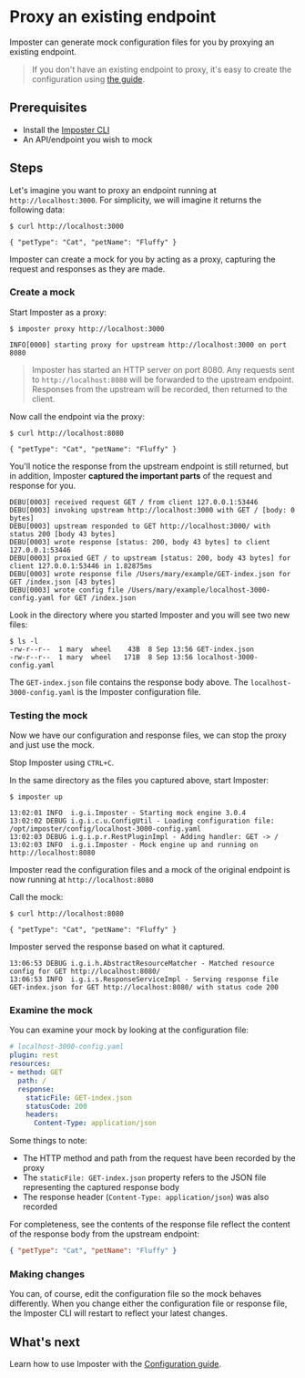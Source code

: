 # Proxy an existing endpoint

Imposter can generate mock configuration files for you by proxying an existing endpoint.

> If you don't have an existing endpoint to proxy, it's easy to create the configuration using [the guide](./configuration.md).

## Prerequisites

- Install the [Imposter CLI](./run_imposter_cli.md)
- An API/endpoint you wish to mock

## Steps

Let's imagine you want to proxy an endpoint running at `http://localhost:3000`. For simplicity, we will imagine it returns the following data:

    $ curl http://localhost:3000

    { "petType": "Cat", "petName": "Fluffy" }

Imposter can create a mock for you by acting as a proxy, capturing the request and responses as they are made.

### Create a mock

Start Imposter as a proxy:

    $ imposter proxy http://localhost:3000

    INFO[0000] starting proxy for upstream http://localhost:3000 on port 8080

> Imposter has started an HTTP server on port 8080. Any requests sent to `http://localhost:8080` will be forwarded to the upstream endpoint. Responses from the upstream will be recorded, then returned to the client. 

Now call the endpoint via the proxy:

    $ curl http://localhost:8080

    { "petType": "Cat", "petName": "Fluffy" }

You'll notice the response from the upstream endpoint is still returned, but in addition, Imposter **captured the important parts** of the request and response for you.

    DEBU[0003] received request GET / from client 127.0.0.1:53446
    DEBU[0003] invoking upstream http://localhost:3000 with GET / [body: 0 bytes]
    DEBU[0003] upstream responded to GET http://localhost:3000/ with status 200 [body 43 bytes]
    DEBU[0003] wrote response [status: 200, body 43 bytes] to client 127.0.0.1:53446
    DEBU[0003] proxied GET / to upstream [status: 200, body 43 bytes] for client 127.0.0.1:53446 in 1.82875ms
    DEBU[0003] wrote response file /Users/mary/example/GET-index.json for GET /index.json [43 bytes]
    DEBU[0003] wrote config file /Users/mary/example/localhost-3000-config.yaml for GET /index.json

Look in the directory where you started Imposter and you will see two new files:

    $ ls -l
    -rw-r--r--  1 mary  wheel    43B  8 Sep 13:56 GET-index.json
    -rw-r--r--  1 mary  wheel   171B  8 Sep 13:56 localhost-3000-config.yaml

The `GET-index.json` file contains the response body above. The `localhost-3000-config.yaml` is the Imposter configuration file.

### Testing the mock

Now we have our configuration and response files, we can stop the proxy and just use the mock.

Stop Imposter using `CTRL+C`.

In the same directory as the files you captured above, start Imposter:

    $ imposter up

    13:02:01 INFO  i.g.i.Imposter - Starting mock engine 3.0.4
    13:02:02 DEBUG i.g.i.c.u.ConfigUtil - Loading configuration file: /opt/imposter/config/localhost-3000-config.yaml
    13:02:03 DEBUG i.g.i.p.r.RestPluginImpl - Adding handler: GET -> /
    13:02:03 INFO  i.g.i.Imposter - Mock engine up and running on http://localhost:8080

Imposter read the configuration files and a mock of the original endpoint is now running at `http://localhost:8080`

Call the mock:

    $ curl http://localhost:8080

    { "petType": "Cat", "petName": "Fluffy" }

Imposter served the response based on what it captured.

    13:06:53 DEBUG i.g.i.h.AbstractResourceMatcher - Matched resource config for GET http://localhost:8080/
    13:06:53 INFO  i.g.i.s.ResponseServiceImpl - Serving response file GET-index.json for GET http://localhost:8080/ with status code 200

### Examine the mock

You can examine your mock by looking at the configuration file:

```yaml
# localhost-3000-config.yaml
plugin: rest
resources:
- method: GET
  path: /
  response:
    staticFile: GET-index.json
    statusCode: 200
    headers:
      Content-Type: application/json
```

Some things to note:

- The HTTP method and path from the request have been recorded by the proxy
- The `staticFile: GET-index.json` property refers to the JSON file representing the captured response body
- The response header (`Content-Type: application/json`) was also recorded

For completeness, see the contents of the response file reflect the content of the response body from the upstream endpoint:

```json
{ "petType": "Cat", "petName": "Fluffy" }
```

### Making changes

You can, of course, edit the configuration file so the mock behaves differently. When you change either the configuration file or response file, the Imposter CLI will restart to reflect your latest changes.

## What's next

Learn how to use Imposter with the [Configuration guide](configuration.md).
